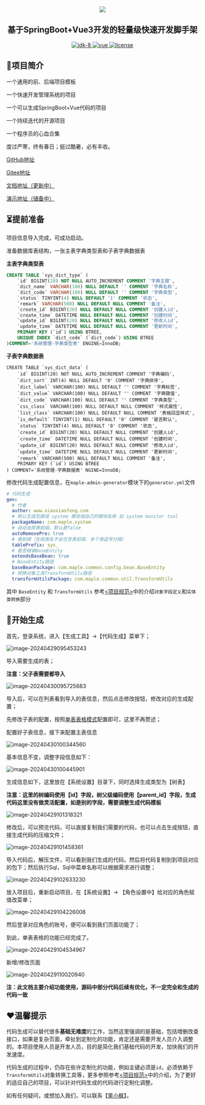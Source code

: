 <div align="center">
	<img src="https://image.xiaoxiaofeng.site/blog/2024/04/15/xxf-20240415111508.svg?xxfjava">
    <h2>
        基于SpringBoot+Vue3开发的轻量级快速开发脚手架
    </h3>
	<p align="center">
        <a target="_blank" href="https://www.oracle.com/java/technologies/javase/javase-jdk8-downloads.html">
            <img src="https://image.xiaoxiaofeng.site/blog/2024/04/17/xxf-20240417134430.png?xxfjava" alt="jdk-8" />
        </a>
		<a href="https://v3.vuejs.org/" target="_blank">
			<img src="https://image.xiaoxiaofeng.site/blog/2024/04/17/xxf-20240417134539.png?xxfjava" alt="vue">
		</a>
		<a href="https://gitee.com/lyt-top/vue-next-admin/blob/master/LICENSE" target="_blank">
		  <img src="https://image.xiaoxiaofeng.site/blog/2024/04/17/xxf-20240417134340.png?xxfjava" alt="license">
		</a>
	</p>
</div>

## 🍁项目简介

一个通用的前、后端项目模板

一个快速开发管理系统的项目

一个可以生成SpringBoot+Vue代码的项目

一个持续迭代的开源项目

一个程序员的心血合集

度过严寒，终有春日；挺过酷暑，必有丰收。

[GitHub地址](https://github.com/hack-feng/maple-boot/)

[Gitee地址](https://gitee.com/hack-feng/maple-boot)

[文档地址（更新中）](https://www.xiaoxiaofeng.com/category/49)

[演示地址（储备中）]()

## ⏳提前准备

项目信息导入完成，可成功启动。

准备数据库表结构，一张主表字典类型表和子表字典数据表

**主表字典类型表**


~~~sql
CREATE TABLE `sys_dict_type` (
	`id` BIGINT(20) NOT NULL AUTO_INCREMENT COMMENT '字典主键',
	`dict_name` VARCHAR(100) NULL DEFAULT '' COMMENT '字典名称',
	`dict_code` VARCHAR(100) NULL DEFAULT '' COMMENT '字典类型',
	`status` TINYINT(4) NULL DEFAULT '1' COMMENT '状态',
	`remark` VARCHAR(500) NULL DEFAULT NULL COMMENT '备注',
	`create_id` BIGINT(20) NULL DEFAULT NULL COMMENT '创建人id',
	`create_time` DATETIME NULL DEFAULT NULL COMMENT '创建时间',
	`update_id` BIGINT(20) NULL DEFAULT NULL COMMENT '修改人id',
	`update_time` DATETIME NULL DEFAULT NULL COMMENT '更新时间',
	PRIMARY KEY (`id`) USING BTREE,
	UNIQUE INDEX `dict_code` (`dict_code`) USING BTREE
)COMMENT='系统管理-字典类型表' ENGINE=InnoDB;
~~~

**子表字典数据表**

~~~mysql
CREATE TABLE `sys_dict_data` (
	`id` BIGINT(20) NOT NULL AUTO_INCREMENT COMMENT '字典编码',
	`dict_sort` INT(4) NULL DEFAULT '0' COMMENT '字典排序',
	`dict_label` VARCHAR(100) NULL DEFAULT '' COMMENT '字典标签',
	`dict_value` VARCHAR(100) NULL DEFAULT '' COMMENT '字典键值',
	`dict_code` VARCHAR(100) NULL DEFAULT '' COMMENT '字典类型',
	`css_class` VARCHAR(100) NULL DEFAULT NULL COMMENT '样式属性',
	`list_class` VARCHAR(100) NULL DEFAULT NULL COMMENT '表格回显样式',
	`is_default` TINYINT(1) NULL DEFAULT '0' COMMENT '是否默认',
	`status` TINYINT(4) NULL DEFAULT '0' COMMENT '状态',
	`create_id` BIGINT(20) NULL DEFAULT NULL COMMENT '创建人id',
	`create_time` DATETIME NULL DEFAULT NULL COMMENT '创建时间',
	`update_id` BIGINT(20) NULL DEFAULT NULL COMMENT '修改人id',
	`update_time` DATETIME NULL DEFAULT NULL COMMENT '更新时间',
	`remark` VARCHAR(500) NULL DEFAULT NULL COMMENT '备注',
	PRIMARY KEY (`id`) USING BTREE
) COMMENT='系统管理-字典数据表' NGINE=InnoDB;
~~~

修改代码生成配置信息，在`maple-admin-generator`模块下的`generator.yml`文件

~~~yml
# 代码生成
gen:
  # 作者
  author: www.xiaoxiaofeng.com
  # 默认生成包路径 system 需改成自己的模块名称 如 system monitor tool
  packageName: com.maple.system
  # 自动去除表前缀，默认是false
  autoRemovePre: true
  # 表前缀（生成类名不会包含表前缀，多个用逗号分隔）
  tablePrefix: sys_
  # 是否继承BaseEntity
  extendsBaseBean: true
  # BaseEntity路径
  baseBeanPackage: com.maple.common.config.bean.BaseEntity
  # 转换对象工具TransformUtils路径
  transformUtilsPackage: com.maple.common.util.TransformUtils
~~~

其中 `BaseEntity` 和 `TransformUtils` 参考[<项目规范>](https://www.xiaoxiaofeng.com/article/1067)中的介绍`对象字段定义`和`实体类转换`部分

## 🚀开始生成

首先，登录系统，进入【生成工具】->【代码生成】菜单下；

![image-20240429095453243](https://image.xiaoxiaofeng.site/blog/2024/04/29/xxf-20240429095453.png?xxfjava)

导入需要生成的表；

**注意：父子表需要都导入**

![image-20240430095725683](https://image.xiaoxiaofeng.site/blog/2024/04/30/xxf-20240430095726.png?xxfjava)

导入后，可以在列表看到导入的表信息，然后点击修改按钮，修改对应的生成配置；

先修改子表的配置，按照[单表表格模式](https://www.xiaoxiaofeng.com/article/1070)配置即可，这里不再赘述；

配置好子表信息，接下来配置主表信息

![image-20240430100344560](https://image.xiaoxiaofeng.site/blog/2024/04/30/xxf-20240430100344.png?xxfjava)

基本信息不变，调整字段信息如下：

![image-20240430100445901](https://image.xiaoxiaofeng.site/blog/2024/04/30/xxf-20240430100446.png?xxfjava)

生成信息如下，这里放在【系统设置】目录下，同时选择生成类型为【树表】

**注意：这里的树编码使用【id】字段，树父级编码使用【parent_id】字段，生成代码这里没有做灵活配置，如是别的字段，需要调整生成代码模板**

![image-20240429101318321](https://image.xiaoxiaofeng.site/blog/2024/04/29/xxf-20240429101318.png?xxfjava)

修改后，可以预览代码，可以直接复制我们需要的代码，也可以点击生成按钮，直接生成代码的压缩文件；

![image-20240429101458361](https://image.xiaoxiaofeng.site/blog/2024/04/29/xxf-20240429101458.png?xxfjava)

导入代码后，解压文件，可以看到我们生成的代码，然后将代码复制到到项目对应的包下；然后执行Sql，Sql中菜单名称可以根据需求进行调整；

![image-20240429102633230](https://image.xiaoxiaofeng.site/blog/2024/04/29/xxf-20240429102633.png?xxfjava)

放入项目后，重新启动项目，在【系统设置】-> 【角色设置中】给对应的角色赋值改菜单；

![image-20240429104226008](https://image.xiaoxiaofeng.site/blog/2024/04/29/xxf-20240429104226.png?xxfjava)

然后登录对应角色的账号，便可以看到我们页面功能了；

到此，单表表格的功能已经完成了。

![image-20240429104534967](https://image.xiaoxiaofeng.site/blog/2024/04/29/xxf-20240429104535.png?xxfjava)

新增/修改页面

![image-20240429110020940](https://image.xiaoxiaofeng.site/blog/2024/04/29/xxf-20240429110020.png?xxfjava)

**注：此文档主要介绍功能使用，源码中部分代码后续有优化，不一定完全和生成的代码一致**

## ❤温馨提示

代码生成可以替代很多**基础无难度**的工作，当然这里强调的是基础，包括增删改查接口，如果是复杂页面，牵扯到定制化的功能，肯定还是需要开发人员介入调整的。本项目使用人员是开发人员，目的是简化我们基础代码的开发，加快我们的开发速度。

代码生成的过程中，仍存在些许定制化的功能，例如主键必须是`id`，必须依赖于`TransformUtils`对象转换工具等，更多参照参考[<项目规范>](https://www.xiaoxiaofeng.com/article/1067)中的介绍，为了更好的适应自己的项目，可以针对代码生成的代码进行定制化调整。

如有任何疑问，或想加入我们，可以联系【[笑小枫](https://www.xiaoxiaofeng.com/author)】。
